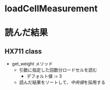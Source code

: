 # loadCellMeasurement

# 読んだ結果

## HX711 class

* get_weight メソッド
   * 引数に指定した回数分ロードセルを読む
      * デフォルト値 := 3
   * 読んだ結果をソートして、*中央値*を採用する
